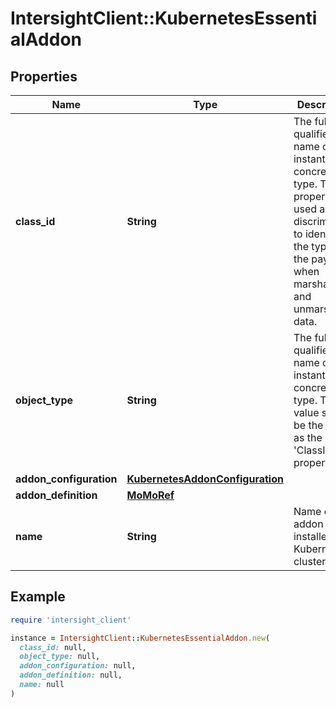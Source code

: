 # IntersightClient::KubernetesEssentialAddon

## Properties

| Name | Type | Description | Notes |
| ---- | ---- | ----------- | ----- |
| **class_id** | **String** | The fully-qualified name of the instantiated, concrete type. This property is used as a discriminator to identify the type of the payload when marshaling and unmarshaling data. | [default to &#39;kubernetes.EssentialAddon&#39;] |
| **object_type** | **String** | The fully-qualified name of the instantiated, concrete type. The value should be the same as the &#39;ClassId&#39; property. | [default to &#39;kubernetes.EssentialAddon&#39;] |
| **addon_configuration** | [**KubernetesAddonConfiguration**](KubernetesAddonConfiguration.md) |  | [optional] |
| **addon_definition** | [**MoMoRef**](MoMoRef.md) |  | [optional] |
| **name** | **String** | Name of addon to be installed on a Kubernetes cluster. | [optional] |

## Example

```ruby
require 'intersight_client'

instance = IntersightClient::KubernetesEssentialAddon.new(
  class_id: null,
  object_type: null,
  addon_configuration: null,
  addon_definition: null,
  name: null
)
```

